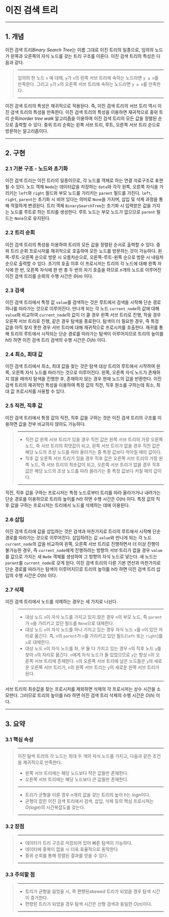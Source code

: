 # 이진 검색 트리

---

## 1. 개념

이진 검색 트리*Binary Search Tree*는 이름 그대로 이진 트리의 일종으로, 임의의 노드가 왼쪽과 오른쪽의 자식 노드를 갖는 트리 구조를 이룬다.
이진 검색 트리의 특성은 다음과 같다.

> ---
>
> 임의의 한 노드 `x` 에 대해, `y`가 `x`의 왼쪽 서브 트리에 속하는 노드라면 `y ≤ x`를 만족한다. 그리고 `y`가 `x`의 오른쪽 서브 트리에 속하는 노드라면 `y ≥ x`를 만족한다.
>
> ---

이진 검색 트리의 특성은 재귀적으로 적용된다. 즉, 이진 검색 트리의 서브 트리 역시 이진 검색 트리의 특성을 만족한다.
이진 검색 트리의 특성을 이용하면 재귀적으로 중위 트리 순회*inorder tree walk* 알고리즘을 이용하여 이진 검색 트리의 모든 값을 정렬된 순으로 출력할 수 있다. 중위 트리 순회는 왼쪽 서브 트리, 루트, 오른쪽 서브 트리 순으로 방문하는 알고리즘이다.

---

## 2. 구현

### 2.1 기본 구조 - 노드와 초기화

이진 검색 트리는 이진 트리의 일종이므로, 각 노드를 객체로 하는 연결 자료구조로 표현될 수 있다.
노드 객체 `Node`는 데이터값을 저장하는 `data`와 각각 왼쪽, 오른쪽 자식을 가리키는 `left`와 `right` 필드와 부모 노드를 가리키는 `parent` 필드를 가진다. `left`, `right`, `parent`는 초기화 시 비어 있다는 의미로 `None`을 가지며, 삽입 및 삭제 과정을 통해 적절하게 변경된다.
트리 객체 `BinarySearchTree`는 초기화 시 입력받은 값을 가지는 노드를 루트로 하는 트리를 생성한다. 루트 노드는 부모 노드가 없으므로 `parent` 필드는 `None`으로 유지된다.

### 2.2 트리 순회

이진 검색 트리의 특성을 이용하여 트리의 모든 값을 정렬된 순서로 출력할 수 있다. 중위 트리 순회 프로시저를 재귀적으로 호출하여 모든 노드를 방문하는 것이 가능하다. 왼쪽-루트-오른쪽 순으로 방문 시 오름차순으로, 오른쪽-루트-왼쪽 순으로 방문 시 내림차순으로 출력할 수 있다.
초기의 호출 이후 이 프로시저는 트리의 각 노드에 대해 왼쪽 자식에 한 번, 오른쪽 자식에 한 번 총 두 번의 자기 호출을 하므로 $n$개의 노드로 이루어진 이진 검색 트리를 순회의 수행 시간은 $Θ(n)$ 이다.

### 2.3 검색

이진 검색 트리에서 특정 값 `value`를 검색하는 것은 루트에서 검색을 시작해 단순 경로 하나를 따라가는 것으로 이루어진다. 만나게 되는 각 노드 `current_node`의 값에 대해 `value`와 비교하여 `current_node`의 값이 더 클 경우 왼쪽 서브 트리로 진행, 작을 경우 오른쪽 서브 트리로 진행, 같은 경우 탐색을 종료한다. 탐색이 더 필요한 경우, 즉 특정 값을 아직 찾지 못한 경우 서브 트리에 대해 재귀적으로 프로시저를 호출한다.
재귀를 통해 트리의 루트에서 시작되는 단순 경로를 따라가는 탐색이 이루어지므로 트리의 높이를 $h$라 하면 이진 검색 트리 검색의 수행 시간은 $O(h)$ 이다.

### 2.4 최소, 최대 값

이진 검색 트리에서 최소, 최대 값을 찾는 것은 탐색 대상 트리의 루트에서 시작하여 왼쪽, 오른쪽 자식 노드를 따라가는 것으로 이루어진다. 왼쪽, 오른쪽 자식 노드가 존재하지 않을 때까지 탐색을 진행한 후, 존재하지 않는 경우 현재 노드의 값을 반환한다.
이진 검색 트리의 재귀적인 특성을 이용하여 특정 값의 직전, 직후 원소를 구하는데 최소, 최대 값 프로시저를 사용할 수 있다.

### 2.5 직전, 직후 값

이진 검색 트리에서 특정 값의 직전, 직후 값을 구하는 것은 이진 검색 트리의 구조를 이용하면 값을 전부 비교하지 않아도 가능하다.

> ---
>
> * 직전 값
> 왼쪽 서브 트리가 있을 경우 직전 값은 왼쪽 서브 트리의 가장 오른쪽 노드, 즉 서브 트리의 최댓값이 되고, 왼쪽 서브 트리가 없을 경우 직전 값은 해당 노드의 조상 노드를 따라 올라가는 중 특정 값보다 작아질 때의 값이다.
> * 직후 값
> 오른쪽 서브 트리가 있을 경우 직후 값은 오른쪽 서브 트리의 가장 왼쪽 노드, 즉 서브 트리의 최솟값이 되고, 오른쪽 서브 트리가 없을 경우 직후 값은 해당 노드의 조상 노드를 따라 올라가는 중 특정 값보다 커질 때의 값이다.
>
> ---

직전, 직후 값을 구하는 프로시저는 특정 노드로부터 트리를 따라 올라가거나 내려가는 단순 경로를 이용하므로 트리의 높이를 $h$라 하면 수행 시간은 $O(h)$ 이다. 특정 값의 직후 값을 구하는 프로시저는 트리에서 노드를 삭제하는 데에 이용된다.

### 2.6 삽입

이진 검색 트리에 값을 삽입하는 것은 검색과 마찬가지로 트리의 루트에서 시작해 단순 경로를 따라가는 것으로 이루어진다. 삽입하려는 값 `value`와 만나게 되는 각 노드 `current_node`의 값을 비교하여 왼쪽, 오른쪽 서브 트리로 진행하면서 더 이상 진행이 불가능한 경우, 즉 `current_node`에게 진행하려는 방향의 서브 트리가 없을 경우 `value`를 값으로 가지는 새 `Node` 객체를 생성하여 그 방향의 자식 노드로 넣는다. 새 노드는 `parent`를 `current_node`로 갖게 된다.
이진 검색 트리의 다른 기본 연산과 마찬가지로 단순 경로를 따라가는 탐색이 이루어지므로 트리의 높이를 $h$라 하면 이진 검색 트리 삽입의 수행 시간은 $O(h)$ 이다.

### 2.7 삭제

이진 검색 트리에서 노드를 삭제하는 경우는 세 가지로 나뉜다.

> ---
>
> * 대상 노드 `n`이 자식 노드를 가지고 있지 않은 경우
> `n`의 부모 노드, 즉 `parent`가 `n`을 가리키고 있던 필드를 `None`으로 대체한다.
> * 대상 노드 `n`이 자식 노드를 하나 가지고 있는 경우
> 자식 노드 `x`를 `n`이 있던 자리로 옮긴다. 즉, `n`의 `parent`가 `n`를 가리키고 있던 필드(`left` 또는 `right`)를 `x`로 대체한다.
> * 대상 노드 `n`이 자식 노드를 좌, 우 둘 다 가지고 있는 경우
> `n`의 직후 노드 `y`를 찾아 `n`의 자리로 옮긴다. `n`에게 자식 노드가 둘 있었으므로 `y`는 항상 `n`의 오른쪽 서브 트리에 존재한다. `n`의 오른쪽 서브 트리에 남은 노드들은 `y`의 새로운 오른쪽 서브 트리가, `n`의 왼쪽 서브 트리는 `y`의 새로운 왼쪽 서브 트리가 된다.
>
>---

서브 트리의 최솟값을 찾는 프로시저를 제외하면 삭제의 각 프로시저는 상수 시간을 소모한다. 그러므로 트리의 높이를 $h$라 하면 이진 검색 트리 삭제의 수행 시간은 $O(h)$ 이다.

---

## 3. 요약

### 3.1 핵심 속성

> ---
>
> 이진 탐색 트리의 각 노드는 최대 두 개의 자식 노드를 가지고, 다음과 같은 조건을 재귀적으로 만족한다.
>
> * 왼쪽 서브 트리에는 해당 노드보다 작은 값들만 존재한다.
> * 오른쪽 서브 트리에는 해당 노드보다 큰 값들만 존재한다.
>
> ---
>
> * 트리가 균형을 이룬 경우 $n$개의 값을 갖는 트리의 높이 $h$는 $log n$이다.
> * 균형이 잡힌 이진 검색 트리에서 검색, 삽입, 삭제 등의 핵심 프로시저는 $O(log n)$의 시간복잡도를 갖는다.
>
> ---

### 3.2 장점

> ---
>
> * 데이터가 트리 구조로 저장되어 있어 빠른 탐색이 가능하다.
> * 데이터에 중복이 없을 시 더욱 효율적으로 동작한다.
> * 중위 순회를 통해 정렬된 결과를 얻을 수 있다.
>
> ---

### 3.3 주의할 점

> ---
>
> * 트리가 균형을 잃었을 시, 즉 편향된*skewed* 트리가 되었을 경우 탐색 시간이 증가한다.
> * 편향된 트리가 되었을 경우 탐색 시간은 선형 검색과 동일한 $O(n)$이다.
>
> ---
